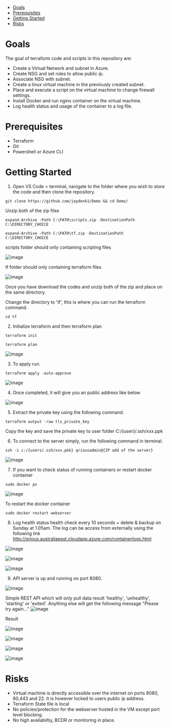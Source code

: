 
- [Goals](#goals)
- [Prerequisites](#prerequisites)
- [Getting Started](#getting-started)
- [Risks](#risks)

# Goals

The goal of terraform code and scripts in this repository are:
- Create a Virtual Network and subnet in Azure.
- Create NSG and set rules to allow public ip.
- Associate NSG with subnet. 
- Create a linux virtual machine in the previously created subnet.
- Place and execute a script on the virtual machine to change firewall settings.
- Install Docker and run nginx container on the virtual machine.
- Log health status and usage of the container to a log file.
 
# Prerequisites
- Terraform
- Git
- Powershell or Azure CLI

# Getting Started

1) Open VS Code > terminal, navigate to the folder where you wish to store the code and then clone the repository.   
```
git clone https://github.com/jaydenk1/Demo && cd Demo/
``` 

Unzip both of the zip files
```
expand-Archive -Path C:\PATH\scripts.zip -DestinationPath C:\DIRECTORY_CHOICE
```
```
expand-Archive -Path C:\PATH\tf.zip -DestinationPath C:\DIRECTORY_CHOICE
```


scripts folder should only containing scripting files

![image](https://user-images.githubusercontent.com/84843818/138814093-972370f6-90a2-4901-8363-c2633d4e1ca2.png)


tf folder should only containing terraform files

![image](https://user-images.githubusercontent.com/84843818/138814077-908bbfff-2883-48ee-9bd9-fc69171e3991.png)

Once you have download the codes and unzip both of the zip and place on the same directory.

Change the directory to 'tf', this is where you can run the terraform command.
```
cd tf
``` 


2) Initialize terraform and then terraform plan
```
terraform init
``` 

```
terraform plan
``` 

![image](https://user-images.githubusercontent.com/84843818/137726080-c08b6860-3bce-4642-a2cf-22e51165b0e3.png)

3) To apply run.
```
terraform apply -auto-approve
``` 
![image](https://user-images.githubusercontent.com/84843818/137726655-72d60920-fe51-4c6d-86b4-2b5c70a34234.png)

4) Once completed, it will give you an public address like below

![image](https://user-images.githubusercontent.com/84843818/137737493-80250252-37f4-4e0f-acb1-408971e491ac.png)

5) Extract the private key using the following command.
```
terraform output -raw tls_private_key
```
Copy the key and save the private key to user folder C:/{user}/.ssh/xxx.ppk


6) To connect to the server simply, run the following command in terminal.

```
ssh -i c:/{users/.ssh/xxx.pkk} qriousadmin@{IP add of the server}
```
![image](https://user-images.githubusercontent.com/84843818/138695230-6d9840b3-961f-4631-9197-39930c28a9dc.png)


7) If you want to check status of running containers or restart docker container 
```
sudo docker ps
```
![image](https://user-images.githubusercontent.com/84843818/138661254-2cf5a821-a956-4db6-8305-e09e81454cba.png)


To restart the docker container
```
sudo docker restart webserver
```


8) Log health status health check every 10 seconds + delete & backup on Sunday at 1.05am.
  The log can be access from externally using the following link http://qrious.australiaeast.cloudapp.azure.com/containerlogs.html 

![image](https://user-images.githubusercontent.com/84843818/138662677-7a337c06-c2c0-4b7e-bc71-ce89db9f566f.png)

![image](https://user-images.githubusercontent.com/84843818/138661765-aa015dc0-4259-4c57-a34d-a78ae3d81dc1.png)

![image](https://user-images.githubusercontent.com/84843818/138661843-7d1e1f88-04be-4941-8410-b60b0dac8252.png)


9) API server is up and running on port 8080.

![image](https://user-images.githubusercontent.com/84843818/138663256-18b85cc2-7274-4860-a95d-3f167ed27773.png)

Simple REST API which will only pull data result 'healthy', 'unhealthy', 'starting' or 'exited'. 
Anything else will get the following message "Please try again..."
![image](https://user-images.githubusercontent.com/84843818/139683895-86d1c274-f907-4cac-ab07-b7ad4d374d8e.png)


Result 

![image](https://user-images.githubusercontent.com/84843818/139683408-d014cfec-44c6-412d-b881-10f40b052c5a.png)

![image](https://user-images.githubusercontent.com/84843818/139683595-98546937-561f-44f0-a9ca-6bb377aba244.png)

![image](https://user-images.githubusercontent.com/84843818/139683504-ee5f21f0-2051-4777-bcdf-fde9e7ab6144.png)

![image](https://user-images.githubusercontent.com/84843818/139683845-1c06a2ce-f51d-4ad1-8d2f-3f870f59eecc.png)


# Risks
- Virtual machine is directly accessible over the internet on ports 8080, 80,443 and 22. It is however locked to users public ip address.
- Terraform State file is local
- No policies/protection for the webserver hosted in the VM except port level blocking.
- No high availabiltiy, BCDR or monitoring in place.
